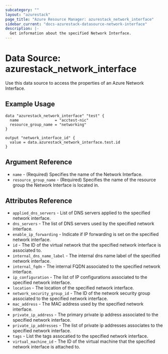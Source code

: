 ```yaml
---
subcategory: ""
layout: "azurestack"
page_title: "Azure Resource Manager: azurestack_network_interface"
sidebar_current: "docs-azurestack-datasource-network-interface"
description: |-
  Get information about the specified Network Interface.
---
```


# Data Source: azurestack_network_interface

Use this data source to access the properties of an Azure Network Interface.

## Example Usage

```hcl
data "azurestack_network_interface" "test" {
  name                = "acctest-nic"
  resource_group_name = "networking"
}

output "network_interface_id" {
  value = data.azurestack_network_interface.test.id
}
```

## Argument Reference

* `name` - (Required) Specifies the name of the Network Interface.
* `resource_group_name` - (Required) Specifies the name of the resource group the Network Interface is located in.

## Attributes Reference

* `applied_dns_servers` - List of DNS servers applied to the specified network interface.
* `dns_servers` - The list of DNS servers used by the specified network interface.
* `enable_ip_forwarding` - Indicate if IP forwarding is set on the specified network interface.
* `id` - The ID of the virtual network that the specified network interface is associated to.
* `internal_dns_name_label` - The internal dns name label of the specified network interface.
* `internal_fqdn` - The internal FQDN associated to the specified network interface.
* `ip_configuration` - The list of IP configurations associated to the specified network interface.
* `location` - The location of the specified network interface.
* `network_security_group_id` - The ID of the network security group associated to the specified network interface.
* `mac_address` - The MAC address used by the specified network interface.
* `private_ip_address` - The primary private ip address associated to the specified network interface.
* `private_ip_addresses` - The list of private ip addresses associates to the specified network interface.
* `tags` - List the tags assocatied to the specified network interface.
* `virtual_machine_id` - The ID of the virtual machine that the specified network interface is attached to.
